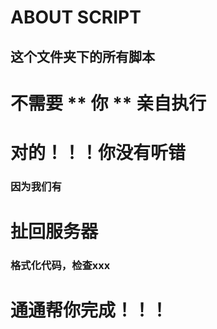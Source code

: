 # ABOUT SCRIPT
## 这个文件夹下的所有脚本
# 不需要 ** 你 ** 亲自执行
# 对的！！！你没有听错
### 因为我们有 
# 扯回服务器
### 格式化代码，检查xxx 
# 通通帮你完成！！！